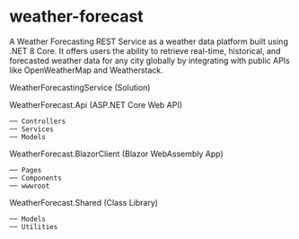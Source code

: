 # weather-forecast
A Weather Forecasting REST Service as a weather data platform built using .NET 8 Core. It offers users the ability to retrieve real-time, historical, and forecasted weather data for any city globally by integrating with public APIs like OpenWeatherMap and Weatherstack.

WeatherForecastingService (Solution)

WeatherForecast.Api (ASP.NET Core Web API)

    ── Controllers
    ── Services
    ── Models


WeatherForecast.BlazorClient (Blazor WebAssembly App)
 
    ── Pages
    ── Components
    ── wwwroot
    
WeatherForecast.Shared (Class Library)

    ── Models
    ── Utilities
